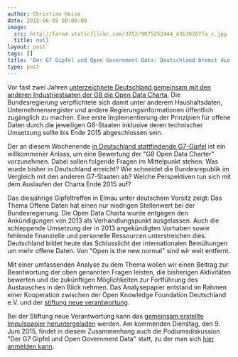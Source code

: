 ```yaml
---
author: Christian Heise
date: 2015-06-05 08:00:00
image:
  src: http://farm4.staticflickr.com/3752/9075252444_43b30267fa_c.jpg
  title: null
layout: post
tags: []
title: 'Der G7 Gipfel und Open Government Data: Deutschland bremst die G8 Open Data Charta aus'
type: post
---
```


Vor fast zwei Jahren <a href="/blog/2013/06/open-is-the-new-normal-g8-mitglieder-zeichnen-open-data-charter/" target="_blank">unterzeichnete Deutschland gemeinsam mit den anderen Industriestaaten der G8 die Open Data Charta</a>. Die Bundesregierung verpflichtete sich damit unter anderem Haushaltsdaten, Unternehmensregister und andere Regierungsinformationen öffentlich zugänglich zu machen. Eine erste Implementierung der Prinzipien für offene Daten durch die jeweiligen G8-Staaten inklusive deren technischer Umsetzung sollte bis Ende 2015 abgeschlossen sein.

Der an diesem Wochenende <a href="http://g7germany.de" target="_blank">in Deutschland stattfindende G7-Gipfel</a> ist ein willkommener Anlass, um eine Bewertung der "G8 Open Data Charter" vorzunehmen. Dabei sollen folgende Fragen im Mittelpunkt stehen: Was wurde bisher in Deutschland erreicht? Wie schneidet die Bundesrepublik im Vergleich mit den anderen G7-Staaten ab? Welche Perspektiven tun sich mit dem Auslaufen der Charta Ende 2015 auf?

Das diesjährige Gipfeltreffen in Elmau unter deutschem Vorsitz zeigt: Das Thema Offene Daten hat einen nur niedrigen Stellenwert bei der Bundesregierung. Die Open Data Charta wurde entgegen den Ankündigungen von 2013 als Verhandlungspunkt ausgelassen. Auch die schleppende Umsetzung der in 2013 angekündigten Vorhaben sowie fehlende finanzielle und personelle Ressourcen unterstreichen dies. Deutschland bildet heute das Schlusslicht der internationalen Bemühungen um mehr offene Daten. Von "Open is the new normal" sind wir weit entfernt.

Mit einer umfassenden Analyse zu dem Thema wollen wir einen Beitrag zur Beantwortung der oben genannten Fragen leisten, die bisherigen Aktivitäten bewerten und die zukünftigen Möglichkeiten zur Fortführung des Austausches in den Blick nehmen. Das Analysepapier entstand im Rahmen einer Kooperation zwischen der Open Knowledge Foundation Deutschland e.V. und der <a href="http://www.stiftung-nv.de" target="_blank">stiftung neue verantwortung</a>.

Bei der Stiftung neue Verantwortung kann das <a href="http://www.stiftung-nv.de/sites/default/files/impulse_g8-open_data_charta_1.pdf">gemeinsam erstellte Impulspapier heruntergeladen</a> werden. Am kommenden Dienstag, den 9. Juni 2015, findet in diesem Zusammenhang auch die Podiumsdiskussion "Der G7 Gipfel und Open Government Data" statt, zu der man sich [hier anmelden kann](http://www.stiftung-nv.de/veranstaltung/der-g7-gipfel-und-open-government-data).